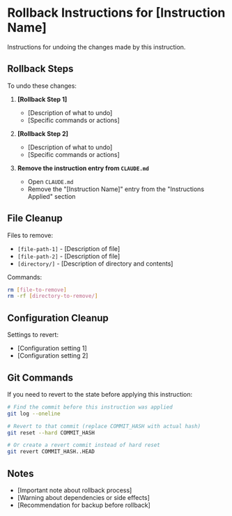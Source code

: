 # Rollback Instructions for [Instruction Name]

Instructions for undoing the changes made by this instruction.

## Rollback Steps

To undo these changes:

1. **[Rollback Step 1]**
   - [Description of what to undo]
   - [Specific commands or actions]

2. **[Rollback Step 2]**
   - [Description of what to undo]
   - [Specific commands or actions]

3. **Remove the instruction entry from `CLAUDE.md`**
   - Open `CLAUDE.md`
   - Remove the "[Instruction Name]" entry from the "Instructions Applied" section

## File Cleanup

Files to remove:
- `[file-path-1]` - [Description of file]
- `[file-path-2]` - [Description of file]
- `[directory/]` - [Description of directory and contents]

Commands:
```bash
rm [file-to-remove]
rm -rf [directory-to-remove/]
```

## Configuration Cleanup

Settings to revert:
- [Configuration setting 1]
- [Configuration setting 2]

## Git Commands

If you need to revert to the state before applying this instruction:

```bash
# Find the commit before this instruction was applied
git log --oneline

# Revert to that commit (replace COMMIT_HASH with actual hash)
git reset --hard COMMIT_HASH

# Or create a revert commit instead of hard reset
git revert COMMIT_HASH..HEAD
```

## Notes

- [Important note about rollback process]
- [Warning about dependencies or side effects]
- [Recommendation for backup before rollback]
